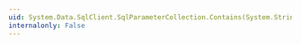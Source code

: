 ```yaml
---
uid: System.Data.SqlClient.SqlParameterCollection.Contains(System.String)
internalonly: False
---
```

